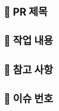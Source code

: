 # 📌 PR 제목
<!-- 타입: 작업 요약 (ex: feat: 동물 인식 기능 추가) -->

# 📄 작업 내용
<!-- 어떤 작업을 했는지 간단하고 명확하게 작성 -->

# 📝 참고 사항
<!-- (선택사항) 추가 설명이 필요한 부분이나, 리뷰어가 알아야 할 사항이 있는 경우 작성 -->

# 🔗 이슈 번호
<!-- (선택사항) 관련된 이슈가 있다면 번호를 작성 (예: Closes #12) -->
